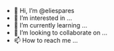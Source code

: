 - 👋 Hi, I’m @eliespares
- 👀 I’m interested in ...
- 🌱 I’m currently learning ...
- 💞️ I’m looking to collaborate on ...
- 📫 How to reach me ...

<!---
eliespares/eliespares is a ✨ special ✨ repository because its `README.md` (this file) appears on your GitHub profile.
You can click the Preview link to take a look at your changes.
--->
